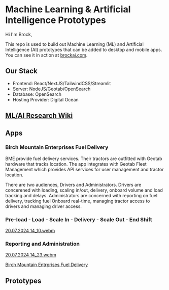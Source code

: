 # Machine Learning & Artificial Intelligence Prototypes

Hi I'm Brock,

This repo is used to build out Machine Learning (ML) and Artificial Intelligence (AI) prototypes that can be added to desktop and mobile apps. You can see it in action at <a href="https://brockai.com" target="_blank">brockai.com</a>.

## Our Stack
- Frontend: React/NextJS/TailwindCSS/Streamlit
- Server: NodeJS/Geotab/OpenSearch
- Database: OpenSearch
- Hosting Provider: Digital Ocean

## <a href="https://github.com/brockai/brockai/wiki" target="_blank">ML/AI Research Wiki</a>

## Apps

### Birch Mountain Enterprises Fuel Delivery

BME provide fuel delivery services. Their tractors are outfitted with Geotab hardware that tracks location. The app integrates with Geotab Fleet Management which provides API services for user management and tractor location. 

There are two audiences, Drivers and Administrators. Drivers are concerened with loading, scaling in/out, delivery, onboard volume and load tracking and delays. Administrators are concerned with reporting on fuel delivery, tracking fuel Onboard real-time, managing tractor access to drivers and managing driver access.

### Pre-load - Load - Scale In - Delivery - Scale Out - End Shift
[20.07.2024 14_10.webm](https://github.com/user-attachments/assets/08e4e3c1-8de1-4ddc-89a1-42e0d91c25bf)

### Reporting and Administration
[20.07.2024 14_23.webm](https://github.com/user-attachments/assets/2ffad4b5-ec0d-44a9-a00f-5b1dfebec8b6)

<a href="https://bme.brockai.com" target="_blank">Birch Mountain Entrprises Fuel Delivery</a>

## Prototypes
